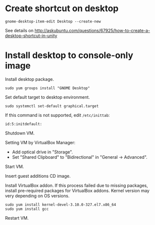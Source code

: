 # Create shortcut on desktop

    gnome-desktop-item-edit Desktop --create-new

See details on <http://askubuntu.com/questions/67925/how-to-create-a-desktop-shortcut-in-unity> 

# Install desktop to console-only image

Install desktop package.

    sudo yum groups install "GNOME Desktop"

Set default target to desktop environment. 

    sudo systemctl set-default graphical.target

If this command is not supported, edit `/etc/inittab`:

    id:5:initdefault:

Shutdown VM.

Setting VM by VirtualBox Manager:
* Add optical drive in "Storage".
* Set "Shared Clipboard" to "Bidirectional" in "General -> Advanced". 

Start VM.

Insert guest additions CD image.

Install VirtualBox addon. If this process failed due to missing packages, install pre-required packages for VirtualBox addons. Kernel version may very depending on OS versions. 

    sudo yum install kernel-devel-3.10.0-327.el7.x86_64
    sudo yum install gcc

Restart VM. 